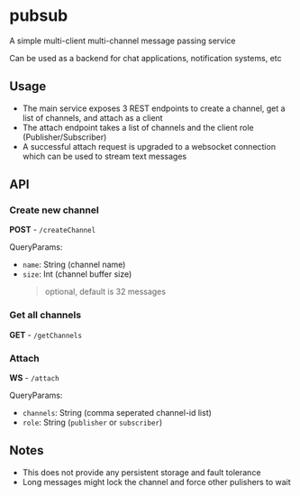 # pubsub
A simple multi-client multi-channel message passing service

Can be used as a backend for chat applications, notification systems, etc
## Usage
- The main service exposes 3 REST endpoints to create a channel, get a list of channels, and attach as a client
- The attach endpoint takes a list of channels and the client role (Publisher/Subscriber)
- A successful attach request is upgraded to a websocket connection which can be used to stream text messages

## API
### Create new channel
**POST**  -  `/createChannel`

QueryParams:
- `name`: String (channel name)
- `size`: Int (channel buffer size)
   > optional, default is 32 messages


### Get all channels
**GET** - `/getChannels`

### Attach
**WS** - `/attach`

QueryParams:
- `channels`: String (comma seperated channel-id list)
- `role`: String (`publisher` or `subscriber`)

## Notes
- This does not provide any persistent storage and fault tolerance
- Long messages might lock the channel and force other pulishers to wait
